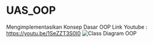 # UAS_OOP
Mengimplementasikan Konsep Dasar OOP
Link Youtube : https://youtu.be/1SeZZT3S0I0
![Class Diagram OOP](https://user-images.githubusercontent.com/115134383/212475974-c1762b9f-0cb6-4a1a-94d6-d02cb4bc69dd.png)
